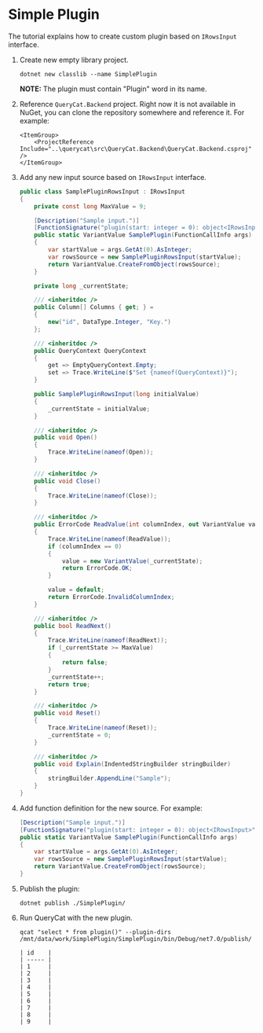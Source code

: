 # Simple Plugin

The tutorial explains how to create custom plugin based on `IRowsInput` interface.

1. Create new empty library project.

    ```
    dotnet new classlib --name SimplePlugin
    ```

    **NOTE:** The plugin must contain "Plugin" word in its name.

2. Reference `QueryCat.Backend` project. Right now it is not available in NuGet, you can clone the repository somewhere and reference it. For example:

    ```
    <ItemGroup>
        <ProjectReference Include="..\querycat\src\QueryCat.Backend\QueryCat.Backend.csproj" />
    </ItemGroup>
    ```

3. Add any new input source based on `IRowsInput` interface.

    ```csharp
    public class SamplePluginRowsInput : IRowsInput
    {
        private const long MaxValue = 9;

        [Description("Sample input.")]
        [FunctionSignature("plugin(start: integer = 0): object<IRowsInput>")]
        public static VariantValue SamplePlugin(FunctionCallInfo args)
        {
            var startValue = args.GetAt(0).AsInteger;
            var rowsSource = new SamplePluginRowsInput(startValue);
            return VariantValue.CreateFromObject(rowsSource);
        }

        private long _currentState;

        /// <inheritdoc />
        public Column[] Columns { get; } =
        {
            new("id", DataType.Integer, "Key.")
        };

        /// <inheritdoc />
        public QueryContext QueryContext
        {
            get => EmptyQueryContext.Empty;
            set => Trace.WriteLine($"Set {nameof(QueryContext)}");
        }

        public SamplePluginRowsInput(long initialValue)
        {
            _currentState = initialValue;
        }

        /// <inheritdoc />
        public void Open()
        {
            Trace.WriteLine(nameof(Open));
        }

        /// <inheritdoc />
        public void Close()
        {
            Trace.WriteLine(nameof(Close));
        }

        /// <inheritdoc />
        public ErrorCode ReadValue(int columnIndex, out VariantValue value)
        {
            Trace.WriteLine(nameof(ReadValue));
            if (columnIndex == 0)
            {
                value = new VariantValue(_currentState);
                return ErrorCode.OK;
            }

            value = default;
            return ErrorCode.InvalidColumnIndex;
        }

        /// <inheritdoc />
        public bool ReadNext()
        {
            Trace.WriteLine(nameof(ReadNext));
            if (_currentState >= MaxValue)
            {
                return false;
            }
            _currentState++;
            return true;
        }

        /// <inheritdoc />
        public void Reset()
        {
            Trace.WriteLine(nameof(Reset));
            _currentState = 0;
        }

        /// <inheritdoc />
        public void Explain(IndentedStringBuilder stringBuilder)
        {
            stringBuilder.AppendLine("Sample");
        }
    }
    ```

4. Add function definition for the new source. For example:

    ```csharp
    [Description("Sample input.")]
    [FunctionSignature("plugin(start: integer = 0): object<IRowsInput>")]
    public static VariantValue SamplePlugin(FunctionCallInfo args)
    {
        var startValue = args.GetAt(0).AsInteger;
        var rowsSource = new SamplePluginRowsInput(startValue);
        return VariantValue.CreateFromObject(rowsSource);
    }
    ```

5. Publish the plugin:

    ```
    dotnet publish ./SimplePlugin/
    ```

6. Run QueryCat with the new plugin.

    ```
    qcat "select * from plugin()" --plugin-dirs /mnt/data/work/SimplePlugin/SimplePlugin/bin/Debug/net7.0/publish/
    ```

    ```
    | id    |
    | ----- |
    | 1     |
    | 2     |
    | 3     |
    | 4     |
    | 5     |
    | 6     |
    | 7     |
    | 8     |
    | 9     |
    ```
